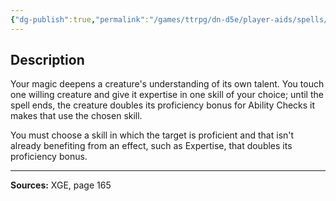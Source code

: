 ```yaml
---
{"dg-publish":true,"permalink":"/games/ttrpg/dn-d5e/player-aids/spells/level-5/skill-empowerment/","tags":["ttrpg/dnd/5e","verbal","somatic","concentration","spell"],"noteIcon":""}
---
```



## Description
Your magic deepens a creature's understanding of its own talent.
You touch one willing creature and give it expertise in one skill of your choice; until the spell ends, the creature doubles its proficiency bonus for Ability Checks it makes that use the chosen skill.

You must choose a skill in which the target is proficient and that isn't already benefiting from an effect, such as Expertise, that doubles its proficiency bonus.

---

**Sources:** XGE, page 165
